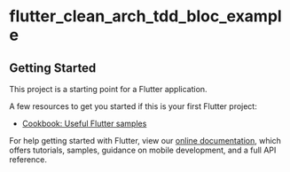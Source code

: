 # flutter_clean_arch_tdd_bloc_example

## Getting Started

This project is a starting point for a Flutter application.

A few resources to get you started if this is your first Flutter project:

- [Cookbook: Useful Flutter samples](https://flutter.dev/docs/cookbook)

For help getting started with Flutter, view our
[online documentation](https://flutter.dev/docs), which offers tutorials,
samples, guidance on mobile development, and a full API reference.
